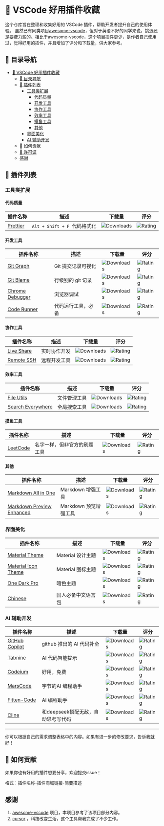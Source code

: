 # 🎯 VSCode 好用插件收藏

这个仓库旨在整理和收集好用的 VSCode 插件，帮助开发者提升自己的使用体验。
虽然已有同类项目[awesome-vscode](https://github.com/viatsko/awesome-vscode)，但对于英语不好的同学来说，挑选还是要费力些的。相比于awesome-vscode，这个项目插件更少，是作者自己使用过，觉得好用的插件，并且增加了评分和下载量，供大家参考。

## 🎈 目录导航

- [🎯 VSCode 好用插件收藏](#-vscode-好用插件收藏)
  - [🎈 目录导航](#-目录导航)
  - [🎈 插件列表](#-插件列表)
    - [工具类扩展](#工具类扩展)
      - [代码质量](#代码质量)
      - [开发工具](#开发工具)
      - [协作工具](#协作工具)
      - [效率工具](#效率工具)
      - [摸鱼工具](#摸鱼工具)
      - [其他](#其他)
    - [界面美化](#界面美化)
    - [AI 辅助开发](#ai-辅助开发)
  - [🤲 如何贡献](#-如何贡献)
  - [📝 许可证](#-许可证)
  - [感谢](#感谢)

## 🎈 插件列表

### 工具类扩展

#### 代码质量

| 插件名称                                                                            | 描述                           | 下载量                                                                                | 评分                                                                               |
| ----------------------------------------------------------------------------------- | ------------------------------ | ------------------------------------------------------------------------------------- | ---------------------------------------------------------------------------------- |
| [Prettier](https://marketplace.visualstudio.com/items?itemName=esbenp.prettier-vscode) | `Alt + Shift + F `代码格式化 | ![Downloads](https://img.shields.io/visual-studio-marketplace/d/esbenp.prettier-vscode) | ![Rating](https://img.shields.io/visual-studio-marketplace/r/esbenp.prettier-vscode) |

#### 开发工具

| 插件名称                                                                                         | 描述               | 下载量                                                                                      | 评分                                                                                     |
| ------------------------------------------------------------------------------------------------ | ------------------ | ------------------------------------------------------------------------------------------- | ---------------------------------------------------------------------------------------- |
| [Git Graph](https://marketplace.visualstudio.com/items?itemName=mhutchie.git-graph)                 | Git 提交记录可视化 | ![Downloads](https://img.shields.io/visual-studio-marketplace/d/mhutchie.git-graph)           | ![Rating](https://img.shields.io/visual-studio-marketplace/r/mhutchie.git-graph)           |
| [Git Blame](https://marketplace.visualstudio.com/items?itemName=waderyan.gitblame)                  | 行级别的 git 记录  | ![Downloads](https://img.shields.io/visual-studio-marketplace/d/waderyan.gitblame)            | ![Rating](https://img.shields.io/visual-studio-marketplace/r/waderyan.gitblame)            |
| [Chrome Debugger](https://marketplace.visualstudio.com/items?itemName=msjsdiag.debugger-for-chrome) | 浏览器调试         | ![Downloads](https://img.shields.io/visual-studio-marketplace/d/msjsdiag.debugger-for-chrome) | ![Rating](https://img.shields.io/visual-studio-marketplace/r/msjsdiag.debugger-for-chrome) |
| [Code Runner](https://marketplace.visualstudio.com/items?itemName=formulahendry.code-runner)        | 代码运行工具，必备 | ![Downloads](https://img.shields.io/visual-studio-marketplace/d/formulahendry.code-runner)    | ![Rating](https://img.shields.io/visual-studio-marketplace/r/formulahendry.code-runner)    |

#### 协作工具

| 插件名称                                                                                   | 描述         | 下载量                                                                                     | 评分                                                                                    |
| ------------------------------------------------------------------------------------------ | ------------ | ------------------------------------------------------------------------------------------ | --------------------------------------------------------------------------------------- |
| [Live Share](https://marketplace.visualstudio.com/items?itemName=MS-vsliveshare.vsliveshare)  | 实时协作开发 | ![Downloads](https://img.shields.io/visual-studio-marketplace/d/MS-vsliveshare.vsliveshare)  | ![Rating](https://img.shields.io/visual-studio-marketplace/r/MS-vsliveshare.vsliveshare)  |
| [Remote SSH](https://marketplace.visualstudio.com/items?itemName=ms-vscode-remote.remote-ssh) | 远程开发工具 | ![Downloads](https://img.shields.io/visual-studio-marketplace/d/ms-vscode-remote.remote-ssh) | ![Rating](https://img.shields.io/visual-studio-marketplace/r/ms-vscode-remote.remote-ssh) |

#### 效率工具

| 插件名称                                                                                               | 描述         | 下载量                                                                                          | 评分                                                                                         |
| ------------------------------------------------------------------------------------------------------ | ------------ | ----------------------------------------------------------------------------------------------- | -------------------------------------------------------------------------------------------- |
| [File Utils](https://marketplace.visualstudio.com/items?itemName=sleistner.vscode-fileutils)              | 文件管理工具 | ![Downloads](https://img.shields.io/visual-studio-marketplace/d/sleistner.vscode-fileutils)       | ![Rating](https://img.shields.io/visual-studio-marketplace/r/sleistner.vscode-fileutils)       |
| [Search Everywhere](https://marketplace.visualstudio.com/items?itemName=kbysiec.vscode-search-everywhere) | 全局搜索工具 | ![Downloads](https://img.shields.io/visual-studio-marketplace/d/kbysiec.vscode-search-everywhere) | ![Rating](https://img.shields.io/visual-studio-marketplace/r/kbysiec.vscode-search-everywhere) |

#### 摸鱼工具

| 插件名称                                                                                           | 描述                         | 下载量                                                                                               | 评分                                                                                              |
| -------------------------------------------------------------------------------------------------- | ---------------------------- | ---------------------------------------------------------------------------------------------------- | ------------------------------------------------------------------------------------------------- |
| [LeetCode](https://marketplace.visualstudio.com/items?itemName=ccagml.vscode-leetcode-problem-rating) | 名字一样，但非官方的刷题工具 | ![Downloads](https://img.shields.io/visual-studio-marketplace/d/ccagml.vscode-leetcode-problem-rating) | ![Rating](https://img.shields.io/visual-studio-marketplace/r/ccagml.vscode-leetcode-problem-rating) |

#### 其他

| 插件名称                                                                                                          | 描述                  | 下载量                                                                                             | 评分                                                                                            |
| ----------------------------------------------------------------------------------------------------------------- | --------------------- | -------------------------------------------------------------------------------------------------- | ----------------------------------------------------------------------------------------------- |
| [Markdown All in One](https://marketplace.visualstudio.com/items?itemName=yzhang.markdown-all-in-one)                | Markdown 增强工具     | ![Downloads](https://img.shields.io/visual-studio-marketplace/d/yzhang.markdown-all-in-one)          | ![Rating](https://img.shields.io/visual-studio-marketplace/r/yzhang.markdown-all-in-one)          |
| [Markdown Preview Enhanced](https://marketplace.visualstudio.com/items?itemName=shd101wyy.markdown-preview-enhanced) | Markdown 预览增强工具 | ![Downloads](https://img.shields.io/visual-studio-marketplace/d/shd101wyy.markdown-preview-enhanced) | ![Rating](https://img.shields.io/visual-studio-marketplace/r/shd101wyy.markdown-preview-enhanced) |

### 界面美化

| 插件名称                                                                                           | 描述               | 下载量                                                                                                | 评分                                                                                               |
| -------------------------------------------------------------------------------------------------- | ------------------ | ----------------------------------------------------------------------------------------------------- | -------------------------------------------------------------------------------------------------- |
| [Material Theme](https://marketplace.visualstudio.com/items?itemName=Equinusocio.vsc-material-theme)  | Material 设计主题  | ![Downloads](https://img.shields.io/visual-studio-marketplace/d/Equinusocio.vsc-material-theme)         | ![Rating](https://img.shields.io/visual-studio-marketplace/r/Equinusocio.vsc-material-theme)         |
| [Material Icon Theme](https://marketplace.visualstudio.com/items?itemName=PKief.material-icon-theme)  | Material 图标主题  | ![Downloads](https://img.shields.io/visual-studio-marketplace/d/PKief.material-icon-theme)              | ![Rating](https://img.shields.io/visual-studio-marketplace/r/PKief.material-icon-theme)              |
| [One Dark Pro](https://marketplace.visualstudio.com/items?itemName=zhuangtongfa.Material-theme)       | 暗色主题           | ![Downloads](https://img.shields.io/visual-studio-marketplace/d/zhuangtongfa.Material-theme)            | ![Rating](https://img.shields.io/visual-studio-marketplace/r/zhuangtongfa.Material-theme)            |
| [Chinese](https://marketplace.visualstudio.com/items?itemName=MS-CEINTL.vscode-language-pack-zh-hans) | 国人必备中文语言包 | ![Downloads](https://img.shields.io/visual-studio-marketplace/d/MS-CEINTL.vscode-language-pack-zh-hans) | ![Rating](https://img.shields.io/visual-studio-marketplace/r/MS-CEINTL.vscode-language-pack-zh-hans) |

### AI 辅助开发

| 插件名称                                                                                 | 描述                               | 下载量                                                                                     | 评分                                                                                    |
| ---------------------------------------------------------------------------------------- | ---------------------------------- | ------------------------------------------------------------------------------------------ | --------------------------------------------------------------------------------------- |
| [GitHub Copilot](https://marketplace.visualstudio.com/items?itemName=GitHub.copilot)        | github 推出的 AI 代码补全         | ![Downloads](https://img.shields.io/visual-studio-marketplace/d/GitHub.copilot)              | ![Rating](https://img.shields.io/visual-studio-marketplace/r/GitHub.copilot)              |
| [Tabnine](https://marketplace.visualstudio.com/items?itemName=TabNine.tabnine-vscode)       | AI 代码智能提示                    | ![Downloads](https://img.shields.io/visual-studio-marketplace/d/TabNine.tabnine-vscode)      | ![Rating](https://img.shields.io/visual-studio-marketplace/r/TabNine.tabnine-vscode)      |
| [Codeium](https://marketplace.visualstudio.com/items?itemName=codeium.codeium)              | 好用，免费                         | ![Downloads](https://img.shields.io/visual-studio-marketplace/d/codeium.codeium)             | ![Rating](https://img.shields.io/visual-studio-marketplace/r/codeium.codeium)             |
| [MarsCode](https://marketplace.visualstudio.com/items?itemName=MarsCode.marscode-extension) | 字节的AI 编程助手                  | ![Downloads](https://img.shields.io/visual-studio-marketplace/d/MarsCode.marscode-extension) | ![Rating](https://img.shields.io/visual-studio-marketplace/r/MarsCode.marscode-extension) |
| [Fitten-Code](https://marketplace.visualstudio.com/items?itemName=FittenTech.Fitten-Code)   | AI 编程助手                        | ![Downloads](https://img.shields.io/visual-studio-marketplace/d/FittenTech.Fitten-Code)      | ![Rating](https://img.shields.io/visual-studio-marketplace/r/FittenTech.Fitten-Code)      |
| [Cline](https://marketplace.visualstudio.com/items?itemName=saoudrizwan.claude-dev)         | 和deepseek搭配无敌，自动思考写代码 | ![Downloads](https://img.shields.io/visual-studio-marketplace/d/saoudrizwan.claude-dev)      | ![Rating](https://img.shields.io/visual-studio-marketplace/r/saoudrizwan.claude-dev)      |

---

你可以根据自己的需求调整表格中的内容。如果有进一步的修改要求，告诉我就好！

## 🤲 如何贡献

如果你也有好用的插件想要分享，欢迎提交issue！

格式：插件名称-插件商城链接-简要描述


## 感谢

1. [awesome-vscode](https://github.com/viatsko/awesome-vscode) 项目，本项目参考了该项目部分内容。
2. [cursor](https://www.cursor.com/) ，科技改变生活，这个工具帮我完成了不少工作。
